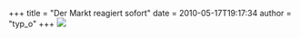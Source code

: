 +++
title = "Der Markt reagiert sofort"
date = 2010-05-17T19:17:34
author = "typ_o"
+++
![](https://flipdot.org/blog/uploads/hacker.jpg)
